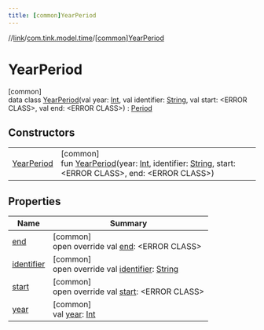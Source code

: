```yaml
---
title: [common]YearPeriod
---
```

//[link](../../../index.html)/[com.tink.model.time](../index.html)/[[common]YearPeriod](index.html)



# YearPeriod



[common]\
data class [YearPeriod](index.html)(val year: [Int](https://kotlinlang.org/api/latest/jvm/stdlib/kotlin/-int/index.html), val identifier: [String](https://kotlinlang.org/api/latest/jvm/stdlib/kotlin/-string/index.html), val start: &lt;ERROR CLASS&gt;, val end: &lt;ERROR CLASS&gt;) : [Period](../[common]-period/index.html)



## Constructors


| | |
|---|---|
| [YearPeriod](-year-period.html) | [common]<br>fun [YearPeriod](-year-period.html)(year: [Int](https://kotlinlang.org/api/latest/jvm/stdlib/kotlin/-int/index.html), identifier: [String](https://kotlinlang.org/api/latest/jvm/stdlib/kotlin/-string/index.html), start: &lt;ERROR CLASS&gt;, end: &lt;ERROR CLASS&gt;) |


## Properties


| Name | Summary |
|---|---|
| [end](end.html) | [common]<br>open override val [end](end.html): &lt;ERROR CLASS&gt; |
| [identifier](identifier.html) | [common]<br>open override val [identifier](identifier.html): [String](https://kotlinlang.org/api/latest/jvm/stdlib/kotlin/-string/index.html) |
| [start](start.html) | [common]<br>open override val [start](start.html): &lt;ERROR CLASS&gt; |
| [year](year.html) | [common]<br>val [year](year.html): [Int](https://kotlinlang.org/api/latest/jvm/stdlib/kotlin/-int/index.html) |

